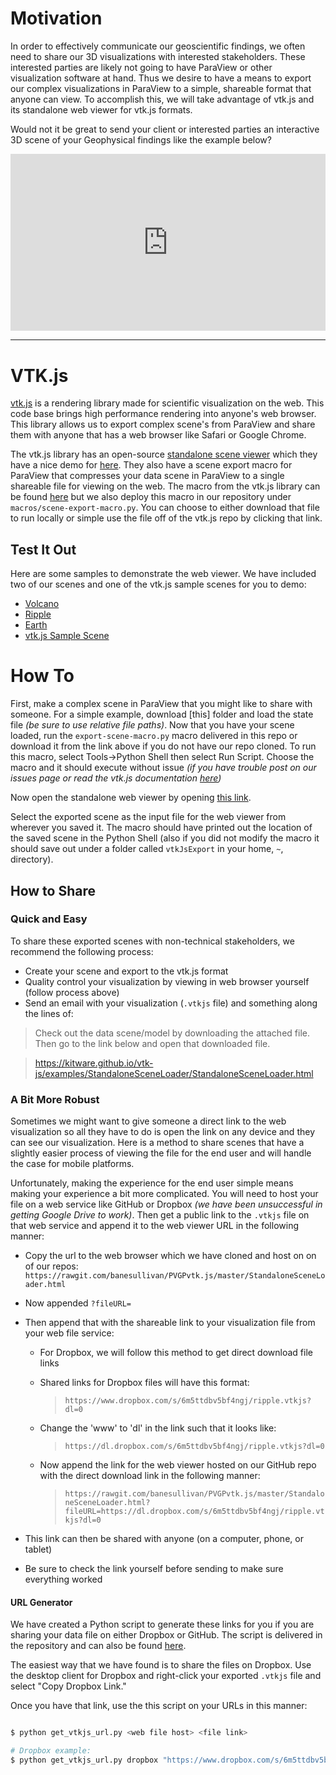 # Motivation
In order to effectively communicate our geoscientific findings, we often need to share our 3D visualizations with interested stakeholders. These interested parties are likely not going to have ParaView or other visualization software at hand. Thus we desire to have a means to export our complex visualizations in ParaView to a simple, shareable format that anyone can view. To accomplish this, we will take advantage of vtk.js and its standalone web viewer for vtk.js formats.

Would not it be great to send your client or interested parties an interactive 3D scene of your Geophysical findings like the example below?

<div style="position: relative; padding-bottom: 56.25%; height: 0; overflow: hidden; max-width: 100%; height: auto;">
        <iframe src="https://rawgit.com/banesullivan/PVGPvtk.js/master/StandaloneSceneLoader.html?fileURL=https://dl.dropbox.com/s/0xxviidrh66smmg/volc_clip.vtkjs?dl=0" frameborder="0" allowfullscreen style="position: absolute; top: 0; left: 0; width: 100%; height: 100%;"></iframe>
</div>


-----
# VTK.js
[vtk.js](https://kitware.github.io/vtk-js/) is a rendering library made for scientific visualization on the web. This code base brings high performance rendering into anyone's web browser. This library allows us to export complex scene's from ParaView and share them with anyone that has a web browser like Safari or Google Chrome.

The vtk.js library has an open-source [standalone scene viewer](https://kitware.github.io/vtk-js/examples/StandaloneSceneLoader/StandaloneSceneLoader.html) which they have a nice demo for [here](https://kitware.github.io/vtk-js/examples/StandaloneSceneLoader.html). They also have a scene export macro for ParaView that compresses your data scene in ParaView to a single shareable file for viewing on the web. The macro from the vtk.js library can be found [here](https://raw.githubusercontent.com/Kitware/vtk-js/master/Utilities/ParaView/export-scene-macro.py) but we also deploy this macro in our repository under `macros/scene-export-macro.py`. You can choose to either download that file to run locally or simple use the file off of the vtk.js repo by clicking that link.

## Test It Out
Here are some samples to demonstrate the web viewer. We have included two of our scenes and one of the vtk.js sample scenes for you to demo:

- [Volcano](https://rawgit.com/banesullivan/PVGPvtk.js/master/StandaloneSceneLoader.html?fileURL=https://dl.dropbox.com/s/6gxax6fp9muk65e/SampleVis.vtkjs?dl=0)
- [Ripple](https://rawgit.com/banesullivan/PVGPvtk.js/master/StandaloneSceneLoader.html?fileURL=https://dl.dropbox.com/s/6m5ttdbv5bf4ngj/ripple.vtkjs?dl=0)
- [Earth](https://rawgit.com/banesullivan/PVGPvtk.js/master/StandaloneSceneLoader.html?fileURL=https://dl.dropbox.com/s/munbt3hi00k5mpp/earth.vtkjs?dl=0)
- [vtk.js Sample Scene](https://rawgit.com/banesullivan/PVGPvtk.js/master/StandaloneSceneLoader.html?fileURL=https://data.kitware.com/api/v1/file/587003c38d777f05f44a5c93/download)


# How To
First, make a complex scene in ParaView that you might like to share with someone. For a simple example, download [this] folder and load the state file *(be sure to use relative file paths)*. Now that you have your scene loaded, run the `export-scene-macro.py` macro delivered in this repo or download it from the link above if you do not have our repo cloned. To run this macro, select Tools->Python Shell then select Run Script. Choose the macro and it should execute without issue *(if you have trouble post on our issues page or read the vtk.js documentation [here](https://kitware.github.io/vtk-js/examples/StandaloneSceneLoader.html))*

Now open the standalone web viewer by opening [this link](https://kitware.github.io/vtk-js/examples/StandaloneSceneLoader/StandaloneSceneLoader.html).

Select the exported scene as the input file for the web viewer from wherever you saved it. The macro should have printed out the location of the saved scene in the Python Shell (also if you did not modify the macro it should save out under a folder called `vtkJsExport` in your home, `~`, directory).

## How to Share

### Quick and Easy
To share these exported scenes with non-technical stakeholders, we recommend the following process:

- Create your scene and export to the vtk.js format
- Quality control your visualization by viewing in web browser yourself (follow process above)
- Send an email with your visualization (`.vtkjs` file) and something along the lines of:


> Check out the data scene/model by downloading the attached file. Then go to the link below and open that downloaded file.

> https://kitware.github.io/vtk-js/examples/StandaloneSceneLoader/StandaloneSceneLoader.html


### A Bit More Robust
Sometimes we might want to give someone a direct link to the web visualization so all they have to do is open the link on any device and they can see our visualization. Here is a method to share scenes that have a slightly easier process of viewing the file for the end user and will handle the case for mobile platforms.

Unfortunately, making the experience for the end user simple means making your experience a bit more complicated. You will need to host your file on a web service like GitHub or Dropbox *(we have been unsuccessful in getting Google Drive to work)*. Then get a public link to the `.vtkjs` file on that web service and append it to the web viewer URL in the following manner:

- Copy the url to the web browser which we have cloned and host on on of our repos: `https://rawgit.com/banesullivan/PVGPvtk.js/master/StandaloneSceneLoader.html`
- Now appended `?fileURL=`
- Then append that with the shareable link to your visualization file from your web file service:
    - For Dropbox, we will follow this method to get direct download file links
    - Shared links for Dropbox files will have this format:

        > `https://www.dropbox.com/s/6m5ttdbv5bf4ngj/ripple.vtkjs?dl=0`

    - Change the 'www' to 'dl' in the link such that it looks like:

        > `https://dl.dropbox.com/s/6m5ttdbv5bf4ngj/ripple.vtkjs?dl=0`

    - Now append the link for the web viewer hosted on our GitHub repo with the direct download link in the following manner:

        > `https://rawgit.com/banesullivan/PVGPvtk.js/master/StandaloneSceneLoader.html?fileURL=https://dl.dropbox.com/s/6m5ttdbv5bf4ngj/ripple.vtkjs?dl=0`


- This link can then be shared with anyone (on a computer, phone, or tablet)
- Be sure to check the link yourself before sending to make sure everything worked

#### URL Generator
We have created a Python script to generate these links for you if you are sharing your data file on either Dropbox or GitHub. The script is delivered in the repository and can also be found [here](https://github.com/banesullivan/ParaViewGeophysics/blob/master/get_vtkjs_url.py).

The easiest way that we have found is to share the files on Dropbox. Use the desktop client for Dropbox and right-click your exported `.vtkjs` file and select "Copy Dropbox Link."

Once you have that link, use the this script on your URLs in this manner:

```bash

$ python get_vtkjs_url.py <web file host> <file link>

# Dropbox example:
$ python get_vtkjs_url.py dropbox "https://www.dropbox.com/s/6m5ttdbv5bf4ngj/ripple.vtkjs\?dl\=0"

```
